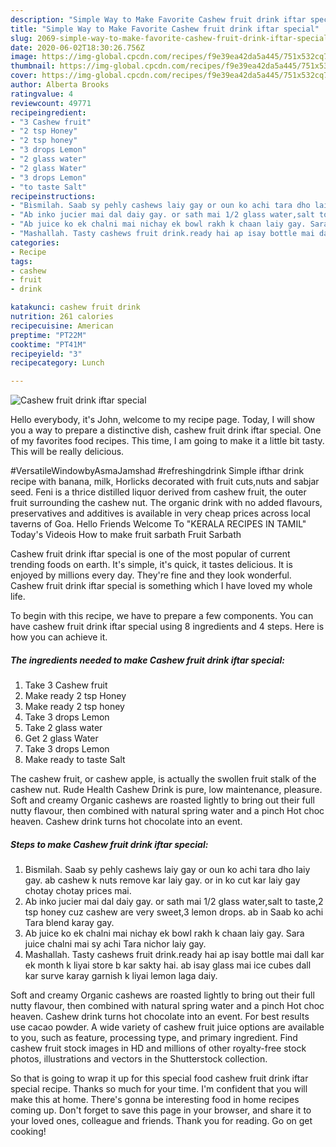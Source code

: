 ```yaml
---
description: "Simple Way to Make Favorite Cashew fruit drink iftar special"
title: "Simple Way to Make Favorite Cashew fruit drink iftar special"
slug: 2069-simple-way-to-make-favorite-cashew-fruit-drink-iftar-special
date: 2020-06-02T18:30:26.756Z
image: https://img-global.cpcdn.com/recipes/f9e39ea42da5a445/751x532cq70/cashew-fruit-drink-iftar-special-recipe-main-photo.jpg
thumbnail: https://img-global.cpcdn.com/recipes/f9e39ea42da5a445/751x532cq70/cashew-fruit-drink-iftar-special-recipe-main-photo.jpg
cover: https://img-global.cpcdn.com/recipes/f9e39ea42da5a445/751x532cq70/cashew-fruit-drink-iftar-special-recipe-main-photo.jpg
author: Alberta Brooks
ratingvalue: 4
reviewcount: 49771
recipeingredient:
- "3 Cashew fruit"
- "2 tsp Honey"
- "2 tsp honey"
- "3 drops Lemon"
- "2 glass water"
- "2 glass Water"
- "3 drops Lemon"
- "to taste Salt"
recipeinstructions:
- "Bismilah. Saab sy pehly cashews laiy gay or oun ko achi tara dho laiy gay. ab cashew k nuts remove kar laiy gay. or in ko cut kar laiy gay chotay chotay prices mai."
- "Ab inko jucier mai dal daiy gay. or sath mai 1/2 glass water,salt to taste,2 tsp honey cuz cashew are very sweet,3 lemon drops. ab in Saab ko achi Tara blend karay gay."
- "Ab juice ko ek chalni mai nichay ek bowl rakh k chaan laiy gay. Sara juice chalni mai sy achi Tara nichor laiy gay."
- "Mashallah. Tasty cashews fruit drink.ready hai ap isay bottle mai dall kar ek month k liyai store b kar sakty hai. ab isay glass mai ice cubes dall kar surve karay garnish k liyai lemon laga daiy."
categories:
- Recipe
tags:
- cashew
- fruit
- drink

katakunci: cashew fruit drink 
nutrition: 261 calories
recipecuisine: American
preptime: "PT22M"
cooktime: "PT41M"
recipeyield: "3"
recipecategory: Lunch

---
```



![Cashew fruit drink iftar special](https://img-global.cpcdn.com/recipes/f9e39ea42da5a445/751x532cq70/cashew-fruit-drink-iftar-special-recipe-main-photo.jpg)

Hello everybody, it's John, welcome to my recipe page. Today, I will show you a way to prepare a distinctive dish, cashew fruit drink iftar special. One of my favorites food recipes. This time, I am going to make it a little bit tasty. This will be really delicious.

#VersatileWindowbyAsmaJamshad #refreshingdrink Simple ifthar drink recipe with banana, milk, Horlicks decorated with fruit cuts,nuts and sabjar seed. Feni is a thrice distilled liquor derived from cashew fruit, the outer fruit surrounding the cashew nut. The organic drink with no added flavours, preservatives and additives is available in very cheap prices across local taverns of Goa. Hello Friends Welcome To &#34;KERALA RECIPES IN TAMIL&#34; Today&#39;s Videois How to make fruit sarbath Fruit Sarbath

Cashew fruit drink iftar special is one of the most popular of current trending foods on earth. It's simple, it's quick, it tastes delicious. It is enjoyed by millions every day. They're fine and they look wonderful. Cashew fruit drink iftar special is something which I have loved my whole life.


To begin with this recipe, we have to prepare a few components. You can have cashew fruit drink iftar special using 8 ingredients and 4 steps. Here is how you can achieve it.

<!--inarticleads1-->

##### The ingredients needed to make Cashew fruit drink iftar special:

1. Take 3 Cashew fruit
1. Make ready 2 tsp Honey
1. Make ready 2 tsp honey
1. Take 3 drops Lemon
1. Take 2 glass water
1. Get 2 glass Water
1. Take 3 drops Lemon
1. Make ready to taste Salt


The cashew fruit, or cashew apple, is actually the swollen fruit stalk of the cashew nut. Rude Health Cashew Drink is pure, low maintenance, pleasure. Soft and creamy Organic cashews are roasted lightly to bring out their full nutty flavour, then combined with natural spring water and a pinch Hot choc heaven. Cashew drink turns hot chocolate into an event. 

<!--inarticleads2-->

##### Steps to make Cashew fruit drink iftar special:

1. Bismilah. Saab sy pehly cashews laiy gay or oun ko achi tara dho laiy gay. ab cashew k nuts remove kar laiy gay. or in ko cut kar laiy gay chotay chotay prices mai.
1. Ab inko jucier mai dal daiy gay. or sath mai 1/2 glass water,salt to taste,2 tsp honey cuz cashew are very sweet,3 lemon drops. ab in Saab ko achi Tara blend karay gay.
1. Ab juice ko ek chalni mai nichay ek bowl rakh k chaan laiy gay. Sara juice chalni mai sy achi Tara nichor laiy gay.
1. Mashallah. Tasty cashews fruit drink.ready hai ap isay bottle mai dall kar ek month k liyai store b kar sakty hai. ab isay glass mai ice cubes dall kar surve karay garnish k liyai lemon laga daiy.


Soft and creamy Organic cashews are roasted lightly to bring out their full nutty flavour, then combined with natural spring water and a pinch Hot choc heaven. Cashew drink turns hot chocolate into an event. For best results use cacao powder. A wide variety of cashew fruit juice options are available to you, such as feature, processing type, and primary ingredient. Find cashew fruit stock images in HD and millions of other royalty-free stock photos, illustrations and vectors in the Shutterstock collection. 

So that is going to wrap it up for this special food cashew fruit drink iftar special recipe. Thanks so much for your time. I'm confident that you will make this at home. There's gonna be interesting food in home recipes coming up. Don't forget to save this page in your browser, and share it to your loved ones, colleague and friends. Thank you for reading. Go on get cooking!
